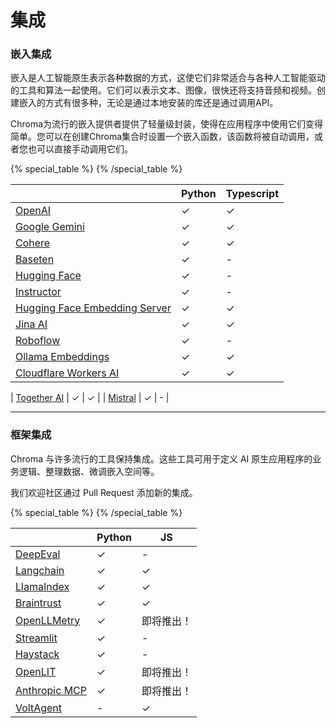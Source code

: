 # 集成

### 嵌入集成

嵌入是人工智能原生表示各种数据的方式，这使它们非常适合与各种人工智能驱动的工具和算法一起使用。它们可以表示文本、图像，很快还将支持音频和视频。创建嵌入的方式有很多种，无论是通过本地安装的库还是通过调用API。

Chroma为流行的嵌入提供者提供了轻量级封装，使得在应用程序中使用它们变得简单。您可以在创建Chroma集合时设置一个嵌入函数，该函数将被自动调用，或者您也可以直接手动调用它们。

{% special_table %}
{% /special_table %}

|                                                                         | Python | Typescript |
| ----------------------------------------------------------------------- | ------ | ---------- |
| [OpenAI](./embedding-models/openai)                                     | ✓      | ✓          |
| [Google Gemini](./embedding-models/google-gemini)                       | ✓      | ✓          |
| [Cohere](./embedding-models/cohere)                                     | ✓      | ✓          |
| [Baseten](./embedding-models/baseten)                                   | ✓      | -          |
| [Hugging Face](./embedding-models/hugging-face)                         | ✓      | -          |
| [Instructor](./embedding-models/instructor)                             | ✓      | -          |
| [Hugging Face Embedding Server](./embedding-models/hugging-face-server) | ✓      | ✓          |
| [Jina AI](./embedding-models/jina-ai)                                   | ✓      | ✓          |
| [Roboflow](./embedding-models/roboflow)                                 | ✓      | -          |
| [Ollama Embeddings](./embedding-models/ollama)                          | ✓      | ✓          |
| [Cloudflare Workers AI](./embedding-models/cloudflare-workers-ai.md)    | ✓      | ✓          |

| [Together AI](./embedding-models/together-ai.md)                        | ✓      | ✓          |
| [Mistral](./embedding-models/mistral.md)                                | ✓      | -          |

---

### 框架集成

Chroma 与许多流行的工具保持集成。这些工具可用于定义 AI 原生应用程序的业务逻辑、整理数据、微调嵌入空间等。

我们欢迎社区通过 Pull Request 添加新的集成。

{% special_table %}
{% /special_table %}

|                                             | Python | JS           |
| ------------------------------------------- | ------ | ------------ |
| [DeepEval](./frameworks/deepeval)           | ✓      | -            |
| [Langchain](./frameworks/langchain)         | ✓      | ✓            |
| [LlamaIndex](./frameworks/llamaindex)       | ✓      | ✓            |
| [Braintrust](./frameworks/braintrust)       | ✓      | ✓            |
| [OpenLLMetry](./frameworks/openllmetry)     | ✓      | 即将推出！   |
| [Streamlit](./frameworks/streamlit)         | ✓      | -            |
| [Haystack](./frameworks/haystack)           | ✓      | -            |
| [OpenLIT](./frameworks/openlit)             | ✓      | 即将推出！   |
| [Anthropic MCP](./frameworks/anthropic-mcp) | ✓      | 即将推出！   |
| [VoltAgent](./frameworks/voltagent)         | -      | ✓            |